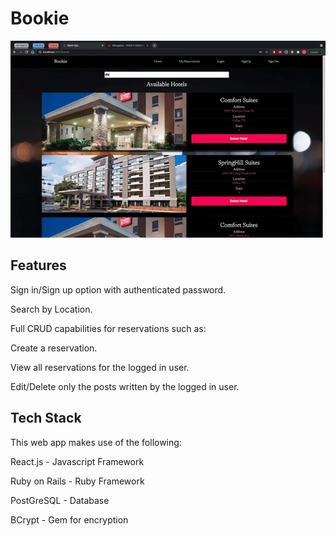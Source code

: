 # Bookie

![Demo Gif](https://github.com/Dlowery2120/hotel-frontend/blob/master/public/ezgif.com-gif-maker.gif?raw=true)

## Features
Sign in/Sign up option with authenticated password.

Search by Location.

Full CRUD capabilities for reservations such as:

Create a reservation.

View all reservations for the logged in user.

Edit/Delete only the posts written by the logged in user.

## Tech Stack
This web app makes use of the following:

React.js - Javascript Framework

Ruby on Rails - Ruby Framework

PostGreSQL - Database

BCrypt - Gem for encryption
